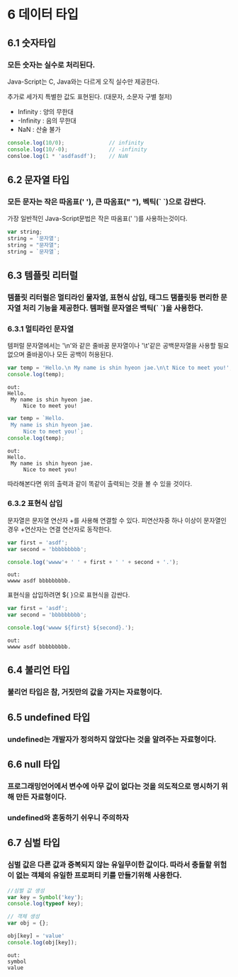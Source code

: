 # 6 데이터 타입

## 6.1 숫자타입

### 모든 숫자는 실수로 처리된다.

Java-Script는 C, Java와는 다르게 오직 실수만 제공한다.

추가로 세가지 특별한 값도 표현된다. (대문자, 소문자 구별 철저)

- Infinity : 양의 무한대
- -Infinity : 음의 무한대
- NaN : 산술 불가

```JavaScript
console.log(10/0);              // infinity
console.log(10/-0);             // -infinity
consloe.log(1 * 'asdfasdf');    // NaN
```

## 6.2 문자열 타입

### 모든 문자는 작은 따옴표(' '), 큰 따옴표(" "), 벡틱(\` \`)으로 감싼다.

가장 일반적인 Java-Script문법은 작은 따옴표(' ')를 사용하는것이다.

```JavaScript
var string;
string = '문자열';
string = "문자열";
string = `문자열`;
```

## 6.3 템플릿 리터럴

### 템플릿 리터럴은 멀티라인 물자열, 표현식 삽입, 태그드 탬플릿등 편리한 문자열 처리 기능을 제공한다. 템퍼럴 문자열은 백틱(\` \`)을 사용한다.

### 6.3.1 멀티라인 문자열

템퍼럴 문자열에서는 '\n'와 같은 줄바꿈 문자열이나 '\t'같은 공백문자열을 사용할 필요없으며 줄바꿈이나 모든 공백이 허용된다.

```JavaScript
var temp = 'Hello.\n My name is shin hyeon jae.\n\t Nice to meet you!';
console.log(temp);
```

```
out:
Hello.
 My name is shin hyeon jae.
     Nice to meet you!
```

```JavaScript
var temp = `Hello.
 My name is shin hyeon jae.
     Nice to meet you!`;
console.log(temp);
```

```
out:
Hello.
 My name is shin hyeon jae.
     Nice to meet you!
```

따라해본다면 위의 출력과 같이 똑같이 출력되는 것을 볼 수 있을 것이다.

### 6.3.2 표현식 삽입

문자열은 문자열 연산자 +를 사용해 연결할 수 있다. 피연산자중 하나 이상이 문자열인 경우 +연산자는 연결 연산자로 동작한다.

```JavaScript
var first = 'asdf';
var second = 'bbbbbbbbb';

console.log('wwww'+ ' ' + first + ' ' + second + '.');
```

```
out:
wwww asdf bbbbbbbbb.
```

표현식을 삽입하려면 ${ }으로 표현식을 감싼다.

```JavaScript
var first = 'asdf';
var second = 'bbbbbbbbb';

console.log('wwww ${first} ${second}.');
```

```
out:
wwww asdf bbbbbbbbb.
```

## 6.4 불리언 타입

### 불리언 타입은 참, 거짓만의 값을 가지는 자료형이다.

## 6.5 undefined 타입

### undefined는 개발자가 정의하지 않았다는 것을 알려주는 자료형이다.

## 6.6 null 타입

### 프로그래밍언어에서 변수에 아무 값이 없다는 것을 의도적으로 명시하기 위해 만든 자료형이다.

### undefined와 혼동하기 쉬우니 주의하자

## 6.7 심벌 타입

### 심벌 값은 다른 값과 중복되지 않는 유일무이한 값이다. 따라서 충돌할 위험이 없는 객체의 유일한 프로퍼티 키를 만들기위해 사용한다.

```JavaScript
//심벌 값 생성
var key = Symbol('key');
console.log(typeof key);

// 객체 생성
var obj = {};

obj[key] = 'value'
console.log(obj[key]);
```

```
out:
symbol
value
```

